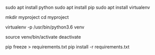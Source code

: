 sudo apt install python
sudo apt install pip
sudo apt install virtualenv

mkdir myproject
cd myproject

virtualenv -p /usr/bin/python3.6 venv

source venv/bin/activate
deactivate

pip freeze > requirements.txt
pip install -r requirements.txt
